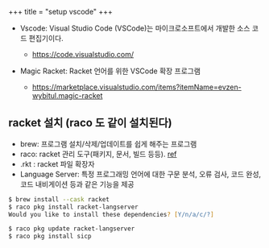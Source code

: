 +++
title = "setup vscode"
+++


- Vscode: Visual Studio Code (VSCode)는 마이크로소프트에서 개발한 소스 코드 편집기이다.
  - <https://code.visualstudio.com/>

- Magic Racket: Racket 언어를 위한 VSCode 확장 프로그램
  - <https://marketplace.visualstudio.com/items?itemName=evzen-wybitul.magic-racket>


## racket 설치 (raco 도 같이 설치된다)

- brew: 프로그램 설치/삭제/업데이트를 쉽게 해주는 프로그램
- raco: racket 관리 도구(패키지, 문서, 빌드 등등). [ref](https://docs.racket-lang.org/raco/index.html)
- .rkt : racket 파일 확장자
- Language Server: 특정 프로그래밍 언어에 대한 구문 분석, 오류 검사, 코드 완성, 코드 내비게이션 등과 같은 기능을 제공

``` zsh
$ brew install --cask racket
$ raco pkg install racket-langserver
Would you like to install these dependencies? [Y/n/a/c/?]

$ raco pkg update racket-langserver
$ raco pkg install sicp
```
